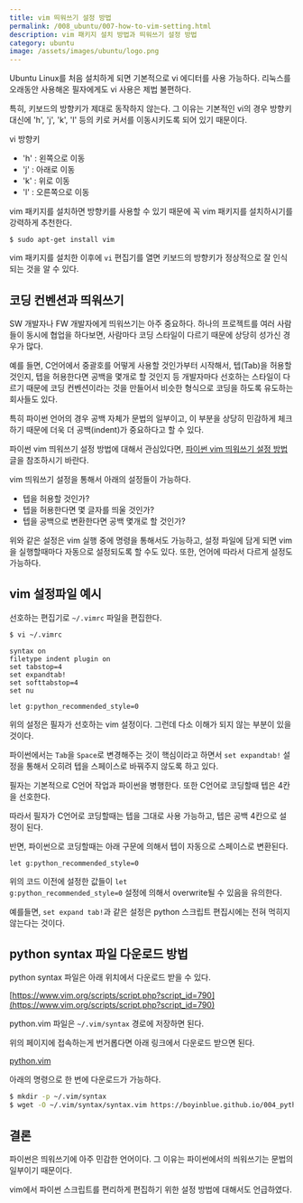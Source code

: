 ```yaml
---
title: vim 띄워쓰기 설정 방법
permalink: /008_ubuntu/007-how-to-vim-setting.html
description: vim 패키지 설치 방법과 띄워쓰기 설정 방법
category: ubuntu
image: /assets/images/ubuntu/logo.png
---
```

Ubuntu Linux를 처음 설치하게 되면 기본적으로 vi 에디터를 사용 가능하다. 
리눅스를 오래동안 사용해온 필자에게도 vi 사용은 제법 불편하다.


특히, 키보드의 방향키가 제대로 동작하지 않는다. 
그 이유는 기본적인 vi의 경우 방향키 대신에 'h', 'j', 'k', 'l' 등의 키로
커서를 이동시키도록 되어 있기 때문이다.


vi 방향키


- 'h' : 왼쪽으로 이동
- 'j' : 아래로 이동
- 'k' : 위로 이동
- 'l' : 오른쪽으로 이동


vim 패키지를 설치하면 방향키를 사용할 수 있기 때문에 
꼭 vim 패키지를 설치하시기를 강력하게 추천한다. 


<code>$ sudo apt-get install vim</code>


vim 패키지를 설치한 이후에 <code>vi</code> 편집기를 열면 
키보드의 방향키가 정상적으로 잘 인식되는 것을 알 수 있다. 


코딩 컨벤션과 띄워쓰기
---


SW 개발자나 FW 개발자에게 띄워쓰기는 아주 중요하다. 
하나의 프로젝트를 여러 사람들이 동시에 협업을 하다보면, 
사람마다 코딩 스타일이 다르기 때문에 상당히 성가신 경우가 많다. 


예를 들면, C언어에서 중괄호를 어떻게 사용할 것인가부터 시작해서, 
텝(Tab)을 허용할 것인지, 텝을 허용한다면 공백을 몇개로 할 것인지 등 
개발자마다 선호하는 스타일이 다르기 때문에 
코딩 컨벤션이라는 것을 만들어서 비슷한 형식으로 코딩을 하도록 
유도하는 회사들도 있다. 


특히 파이썬 언어의 경우 공백 자체가 문법의 일부이고, 
이 부분을 상당히 민감하게 체크하기 때문에 
더욱 더 공백(indent)가 중요하다고 할 수 있다. 


파이썬 vim 띄워쓰기 설정 방법에 대해서 관심있다면, 
[파이썬 vim 띄워쓰기 설정 방법](https://boyinblue.github.io/004_python/004-python-vim-setting.html) 글을 참조하시기 바란다. 


vim 띄워쓰기 설정을 통해서 아래의 설정들이 가능하다.


- 텝을 허용할 것인가?
- 텝을 허용한다면 몇 글자를 띄울 것인가? 
- 텝을 공백으로 변환한다면 공백 몇개로 할 것인가? 


위와 같은 설정은 vim 실행 중에 명령을 통해서도 가능하고, 
설정 파일에 담게 되면 vim을 실행할때마다 자동으로 설정되도록 할 수도 있다. 
또한, 언어에 따라서 다르게 설정도 가능하다.


vim 설정파일 예시
---


선호하는 편집기로 <code>~/.vimrc</code> 파일을 편집한다. 


```bash
$ vi ~/.vimrc
```


```
syntax on
filetype indent plugin on
set tabstop=4
set expandtab!
set softtabstop=4
set nu

let g:python_recommended_style=0
```


위의 설정은 필자가 선호하는 vim 설정이다. 
그런데 다소 이해가 되지 않는 부분이 있을 것이다. 


파이썬에서는 <code>Tab</code>을 <code>Space</code>로 
변경해주는 것이 핵심이라고 하면서 
<code>set expandtab!</code> 설정을 통해서 
오히려 텝을 스페이스로 바꿔주지 않도록 하고 있다. 


필자는 기본적으로 C언어 작업과 파이썬을 병행한다. 
또한 C언어로 코딩할때 텝은 4칸을 선호한다. 


따라서 필자가 C언어로 코딩할때는 텝을 그대로 사용 가능하고, 
텝은 공백 4칸으로 설정이 된다. 


반면, 파이썬으로 코딩할때는 아래 구문에 의해서 
텝이 자동으로 스페이스로 변환된다.


<code>let g:python_recommended_style=0</code>


위의 코드 이전에 설정한 값들이 
<code>let g:python_recommended_style=0</code> 설정에 의해서 
overwrite될 수 있음을 유의한다. 


예를들면, <code>set expand tab!</code>과 같은 설정은 
python 스크립트 편집시에는 전혀 먹히지 않는다는 것이다. 


python syntax 파일 다운로드 방법
---


python syntax 파일은 아래 위치에서 다운로드 받을 수 있다. 


[https://www.vim.org/scripts/script.php?script_id=790](https://www.vim.org/scripts/script.php?script_id=790)


python.vim 파일은 <code>~/.vim/syntax</code> 경로에 저장하면 된다. 


위의 페이지에 접속하는게 번거롭다면 아래 링크에서 다운로드 받으면 된다.


[python.vim](/test/python/python.vim)


아래의 명령으로 한 번에 다운로드가 가능하다.


```bash
$ mkdir -p ~/.vim/syntax
$ wget -O ~/.vim/syntax/syntax.vim https://boyinblue.github.io/004_python/python.vim
```


결론
---


파이썬은 띄워쓰기에 아주 민감한 언어이다. 
그 이유는 파이썬에서의 씌워쓰기는 문법의 일부이기 때문이다. 


vim에서 파이썬 스크립트를 편리하게 편집하기 위한 
설정 방법에 대해서도 언급하였다. 
